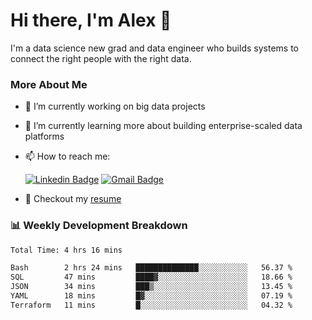 # Hi there, I'm Alex  👋

I'm a data science new grad and data engineer who builds systems to connect the right people with the right data. 

### More About Me

- 🔭 I’m currently working on big data projects
- 🌱 I’m currently learning more about building enterprise-scaled data platforms
- 📫 How to reach me:

  [![Linkedin Badge](https://img.shields.io/badge/LinkedIn-0077B5?style=for-the-badge&logo=linkedin&logoColor=white)](https://www.linkedin.com/in/alex-chen-112523chen/) [![Gmail Badge](https://img.shields.io/badge/Gmail-D14836?style=for-the-badge&logo=gmail&logoColor=white)](mailto:itsalexchen@gmail.com)
- 📝 Checkout my [resume](https://itsalexchen.vercel.app/AlexChenResume.pdf)



### 📊 Weekly Development Breakdown
<!--START_SECTION:waka-->

```txt
Total Time: 4 hrs 16 mins

Bash        2 hrs 24 mins   ██████████████░░░░░░░░░░░   56.37 %
SQL         47 mins         ████▓░░░░░░░░░░░░░░░░░░░░   18.66 %
JSON        34 mins         ███▒░░░░░░░░░░░░░░░░░░░░░   13.45 %
YAML        18 mins         █▓░░░░░░░░░░░░░░░░░░░░░░░   07.19 %
Terraform   11 mins         █░░░░░░░░░░░░░░░░░░░░░░░░   04.32 %
```

<!--END_SECTION:waka-->

